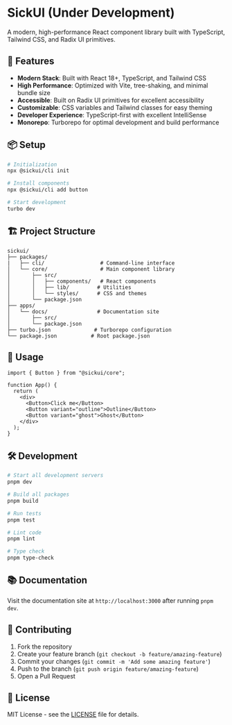 # SickUI (Under Development)

A modern, high-performance React component library built with TypeScript, Tailwind CSS, and Radix UI primitives.

## 🚀 Features

- **Modern Stack**: Built with React 18+, TypeScript, and Tailwind CSS
- **High Performance**: Optimized with Vite, tree-shaking, and minimal bundle size
- **Accessible**: Built on Radix UI primitives for excellent accessibility
- **Customizable**: CSS variables and Tailwind classes for easy theming
- **Developer Experience**: TypeScript-first with excellent IntelliSense
- **Monorepo**: Turborepo for optimal development and build performance

## 📦 Setup

```bash
# Initialization
npx @sickui/cli init

# Install components
npx @sickui/cli add button

# Start development
turbo dev
```

## 🏗️ Project Structure

```
sickui/
├── packages/
|   ├── cli/                  # Command-line interface
│   └── core/                 # Main component library
│       ├── src/
│       │   ├── components/   # React components
│       │   ├── lib/         # Utilities
│       │   └── styles/      # CSS and themes
│       └── package.json
├── apps/
│   └── docs/                # Documentation site
│       ├── src/
│       └── package.json
├── turbo.json              # Turborepo configuration
└── package.json           # Root package.json
```

## 🎨 Usage

```tsx
import { Button } from "@sickui/core";

function App() {
  return (
    <div>
      <Button>Click me</Button>
      <Button variant="outline">Outline</Button>
      <Button variant="ghost">Ghost</Button>
    </div>
  );
}
```

## 🛠️ Development

```bash
# Start all development servers
pnpm dev

# Build all packages
pnpm build

# Run tests
pnpm test

# Lint code
pnpm lint

# Type check
pnpm type-check
```

## 📚 Documentation

Visit the documentation site at `http://localhost:3000` after running `pnpm dev`.

## 🤝 Contributing

1. Fork the repository
2. Create your feature branch (`git checkout -b feature/amazing-feature`)
3. Commit your changes (`git commit -m 'Add some amazing feature'`)
4. Push to the branch (`git push origin feature/amazing-feature`)
5. Open a Pull Request

## 📄 License

MIT License - see the [LICENSE](LICENSE) file for details.
